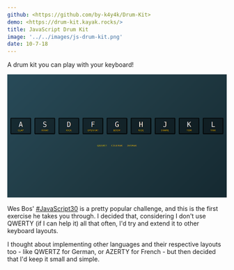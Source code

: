 ```yaml
---
github: <https://github.com/by-k4y4k/Drum-Kit>
demo: <https://drum-kit.kayak.rocks/>
title: JavaScript Drum Kit
image: '../../images/js-drum-kit.png'
date: 10-7-18
---
```


A drum kit you can play with your keyboard!

<!-- end excerpt -->

![A screenshot of the app](../../images/js-drum-kit.png)

Wes Bos' [#JavaScript30](https://javascript30.com/) is a pretty popular challenge, and this is the first exercise he takes you through. I decided that, considering I don't use QWERTY (if I can help it) all that often, I'd try and extend it to other keyboard layouts.

I thought about implementing other languages and their respective layouts too - like QWERTZ for German, or AZERTY for French - but then decided that I'd keep it small and simple.
